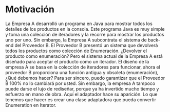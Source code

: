 # Motivación
La Empresa A desarrolló un programa en Java para mostrar todos los detalles de los productos en la consola. Este programa Java es muy simple y toma una colección de iteradores y la recorre para mostrar los productos uno por uno.
Sin embargo, la Empresa A subcontrata el sistema de back-end del Proveedor B. El Proveedor B presentó un sistema que devolverá todos los productos como colección de Enumeración.
¿Devolver el producto como enumeración? Pero el sistema actual de la Empresa A está diseñado para aceptar el producto como un iterador. El diseño de la empresa A se basa en la colección de iteradores para funcionar, ahora el proveedor B proporciona una función antigua y obsoleta (enumeración), ¿Qué debemos hacer?
Para ser sincero, puedo garantizar que el Proveedor B 100% no lo cambiará por usted. Sin embargo, la empresa A tampoco puede darse el lujo de rediseñar, porque ya ha invertido mucho tiempo y esfuerzo en mano de obra.
Aquí el adaptador hace su aparición. Lo que tenemos que hacer es crear una clase adaptadora que pueda convertir Enumeration en Iterator.

